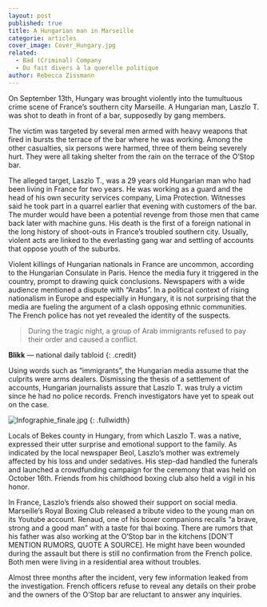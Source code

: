 ```yaml
---
layout: post
published: true
title: A Hungarian man in Marseille
categorie: articles
cover_image: Cover_Hungary.jpg
related: 
  - Bad (Criminal) Company
  - Du fait divers à la querelle politique
author: Rebecca Zissmann
---
```




On September 13th, Hungary was brought violently into the tumultuous crime scene of France’s southern city Marseille. A Hungarian man, Laszlo T. was shot to death in front of a bar, supposedly by gang members.

The victim was targeted by several men armed with heavy weapons that fired in bursts the terrace of the bar where he was working. Among the other casualties, six persons were harmed, three of them being severely hurt. They were all taking shelter from the rain on the terrace of the O’Stop bar.

The alleged target, Laszlo T., was a 29 years old Hungarian man who had been living in France for two years. He was working as a guard and the head of his own security services company, Lima Protection. Witnesses said he took part in a quarrel earlier that evening with customers of the bar. The murder would have been a potential revenge from those men that came back later with machine guns. His death is the first of a foreign national in the long history of shoot-outs in France’s troubled southern city. Usually, violent acts are linked to the everlasting gang war and settling of accounts that oppose youth of the suburbs.  

Violent killings of Hungarian nationals in France are uncommon, according to the Hungarian Consulate in Paris. Hence the media fury it triggered in the country, prompt to drawing quick conclusions. Newspapers with a wide audience mentioned a dispute with “Arabs”. In a political context of rising nationalism in Europe and especially in Hungary, it is not surprising that the media are fueling the argument of a clash opposing ethnic communities. The French police has not yet revealed the identity of the suspects. 

> During the tragic night, a group of Arab immigrants refused to pay their order and caused a conflict.

**Blikk** — national daily tabloid
{: .credit}

Using words such as “immigrants”, the Hungarian media assume that the culprits were arms dealers. Dismissing the thesis of a settlement of accounts, Hungarian journalists assure that Laszlo T. was truly a victim since he had no police records. French investigators have yet to speak out on the case. 

![Infographie_finale.jpg]({{site.baseurl}}/img/Infographie_finale.jpg)
{: .fullwidth}

Locals of Bekes county in Hungary, from which Laszlo T. was a native, expressed their utter surprise and emotional support to the family. As indicated by the local newspaper Beol, Laszlo’s mother was extremely affected by his loss and under sedatives. His step-dad handled the funerals and launched a crowdfunding campaign for the ceremony that was held on October 16th. Friends from his childhood boxing club also held a vigil in his honor. 

In France, Laszlo’s friends also showed their support on social media. Marseille’s Royal Boxing Club released a tribute video to the young man on its Youtube account. Renaud, one of his boxer companions recalls “a brave, strong and a good man” with a taste for thai boxing. There are rumors that his father was also working at the O’Stop bar in the kitchens [DON'T MENTION RUMORS, QUOTE A SOURCE]. He might have been wounded during the assault but there is still no confirmation from the French police. Both men were living in a residential area without troubles.

Almost three months after the incident, very few information leaked from the investigation. French officers refuse to reveal any details on their probe and the owners of the O’Stop bar are reluctant to answer any inquiries.
